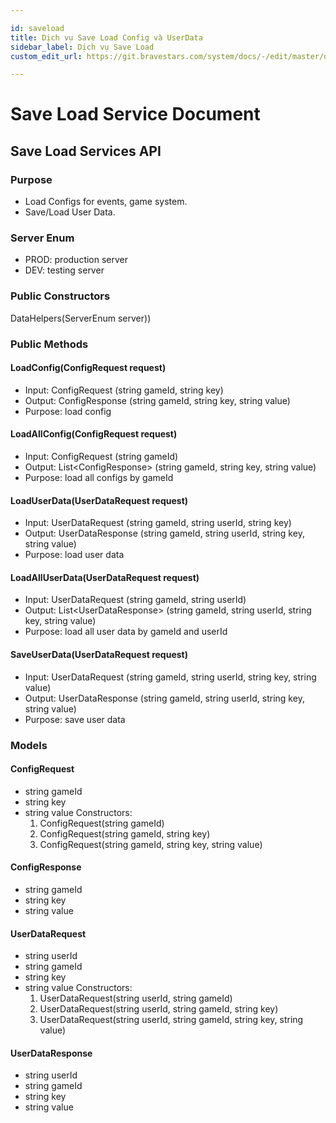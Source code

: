 ```yaml
---

id: saveload
title: Dịch vụ Save Load Config và UserData
sidebar_label: Dịch vụ Save Load
custom_edit_url: https://git.bravestars.com/system/docs/-/edit/master/docs/sdk/data/saveload.md

---
```


# Save Load Service Document

## Save Load Services API

### Purpose

- Load Configs for events, game system.
- Save/Load User Data.

### Server Enum

- PROD: production server
- DEV: testing server

### Public Constructors

DataHelpers(ServerEnum server))

### Public Methods

#### LoadConfig(ConfigRequest request)

- Input: ConfigRequest (string gameId, string key)
- Output: ConfigResponse (string gameId, string key, string value)
- Purpose: load config

#### LoadAllConfig(ConfigRequest request)

- Input: ConfigRequest (string gameId)
- Output: List\<ConfigResponse> (string gameId, string key, string value)
- Purpose: load all configs by gameId

#### LoadUserData(UserDataRequest request)

- Input: UserDataRequest (string gameId, string userId, string key)
- Output: UserDataResponse (string gameId, string userId, string key, string value)
- Purpose: load user data

#### LoadAllUserData(UserDataRequest request)

- Input: UserDataRequest (string gameId, string userId)
- Output: List\<UserDataResponse> (string gameId, string userId, string key, string value)
- Purpose: load all user data by gameId and userId

#### SaveUserData(UserDataRequest request)

- Input: UserDataRequest (string gameId, string userId, string key, string value)
- Output: UserDataResponse (string gameId, string userId, string key, string value)
- Purpose: save user data

### Models

#### ConfigRequest

- string gameId
- string key
- string value
  Constructors:
  1. ConfigRequest(string gameId)
  2. ConfigRequest(string gameId, string key)
  3. ConfigRequest(string gameId, string key, string value)

#### ConfigResponse

- string gameId
- string key
- string value

#### UserDataRequest

- string userId
- string gameId
- string key
- string value
  Constructors:
  1. UserDataRequest(string userId, string gameId)
  2. UserDataRequest(string userId, string gameId, string key)
  3. UserDataRequest(string userId, string gameId, string key, string value)

#### UserDataResponse

- string userId
- string gameId
- string key
- string value
